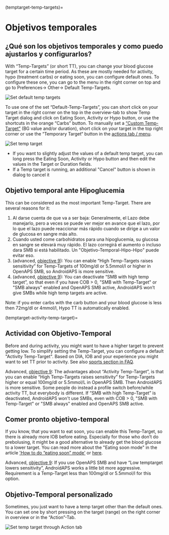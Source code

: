 (temptarget-temp-targets)=

# Objetivos temporales

## ¿Qué son los objetivos temporales y como puedo ajustarlos y configurarlos?

With “Temp-Targets” (or short TT), you can change your blood glucose target for a certain time period. As these are mostly needed for activity, hypo (treatment carbs) or eating soon, you can configure default ones. To configure these one, you can go to the menu in the right corner on top and go to Preferences-> Other-> Default Temp-Targets.

![Set default temp targets](../images/TempTarget_Default.png)

To use one of the set “Default-Temp-Targets”, you can short click on your target in the right corner on the top in the overview-tab to show Temp Target dialog and click on Eating Soon, Activity or Hypo button, or use the shortcuts in the orange “Carbs” button. To manually set a [“Custom Temp-Target”](temptarget-custom-temp-target) (BG value and/or duration), short click on your target in the top right corner or use the “Temporary Target“ button in the [actions tab / menu](Config-Builder-actions).

![Set temp target](../images/TempTarget_Set2.png)

- If you want to slightly adjust the values of a default temp target, you can long press the Eating Soon, Activity or Hypo button and then edit the values in the Target or Duration fields.
- If a Temp target is running, an additional "Cancel" button is shown in dialog to cancel it

## Objetivo temporal ante Hipoglucemia

This can be considered as the most important Temp-Target. There are several reasons for it:

1. Al darse cuenta de que va a ser baja: Generalmente, el Lazo debe manejarlo, pero a veces se puede ver mejor en avance que el lazo, por lo que el lazo puede reaccionar más rápido cuando se dirige a un valor de glucosa en sangre más alto.
2. Cuando usted come carbohidratos para una hipoglucemia, su glucosa en sangre se elevará muy rápido. El lazo corregirá el aumento o incluso dara SMB si está habilitado. Un "Objetivo-Temporal-Hipo-Hipo" puede evitar eso. 
3. (advanced, [objective 9](Objectives-objective-9-enabling-additional-oref1-features-for-daytime-use-such-as-super-micro-bolus-smb)): You can enable “High Temp-Targets raises sensitivity” for Temp-Targets of 100mg/dl or 5.5mmol/l or higher in OpenAPS SMB, so AndroidAPS is more sensitive.
4. (advanced, [objective 9](Objectives-objective-9-enabling-additional-oref1-features-for-daytime-use-such-as-super-micro-bolus-smb)): You can deactivate “SMB with high temp target”, so that even if you have COB > 0, "SMB with Temp-Target" or "SMB always" enabled and OpenAPS SMB active, AndroidAPS won’t give SMBs while high temp targets are active.

Note: if you enter carbs with the carb button and your blood glucose is less then 72mg/dl or 4mmol/l, Hypo TT is automatically enabled.

(temptarget-activity-temp-target)=

## Actividad con Objetivo-Temporal

Before and during activity, you might want to have a higher target to prevent getting low. To simplify setting the Temp-Target, you can configure a default "Activity Temp-Target". Based on DIA, IOB and your experience you might want to set TT prior to activity. See also [sports section in FAQ](FAQ-sports).

Advanced, [objective 9](Objectives-objective-9-enabling-additional-oref1-features-for-daytime-use-such-as-super-micro-bolus-smb): The advantages about “Activity Temp-Target”, is that you can enable “High Temp-Targets raises sensitivity” for Temp-Targets higher or equal 100mg/dl or 5.5mmol/L in OpenAPS SMB. Then AndroidAPS is more sensitive. Some people do instead a profile switch before/while activity TT, but everybody is different. If “SMB with high Temp-Target” is deactivated, AndroidAPS won't use SMBs, even with COB > 0, "SMB with Temp-Target" or "SMB always" enabled and OpenAPS SMB active.

## Comer pronto objetivo-temporal

If you know, that you want to eat soon, you can enable this Temp-Target, so there is already more IOB before eating. Especially for those who don’t do prebolusing, it might be a good alternative to already get the blood glucose to a lower target. You can read more about the "Eating soon mode" in the article ['How to do “eating soon” mode'](https://diyps.org/2015/03/26/how-to-do-eating-soon-mode-diyps-lessons-learned/) or [here](https://diyps.org/tag/eating-soon-mode/).

Advanced, [objective 9](Objectives-objective-9-enabling-additional-oref1-features-for-daytime-use-such-as-super-micro-bolus-smb): If you use OpenAPS SMB and have “Low temptarget lowers sensitivity”, AndroidAPS works a little bit more aggressive. Requirement is a Temp-Target less than 100mg/dl or 5.5mmol/l for this option.

## Objetivo-Temporal personalizado

Sometimes, you just want to have a temp target other than the default ones. You can set one by short pressing on the target (range) on the right corner in overview or in the “Action”-Tab.

![Set temp target through Action tab](../images/TempTarget_ActionTab.png)